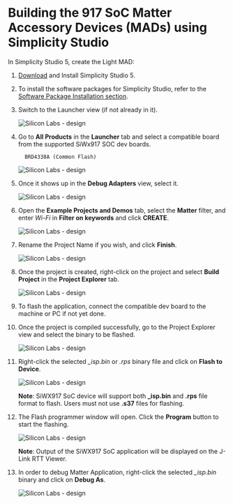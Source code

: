 # Building the 917 SoC Matter Accessory Devices (MADs) using Simplicity Studio

In Simplicity Studio 5, create the Light MAD:

1. [Download](https://www.silabs.com/developers/simplicity-studio) and Install Simplicity Studio 5.
2. To install the software packages for Simplicity Studio, refer to the [Software Package Installation section](/matter/{build-docspace-version}/matter-wifi-getting-started-example/software-installation#installation-of-software-packages).

3. Switch to the Launcher view (if not already in it).

   ![Silicon Labs - design](images/siwx917-launcher.png)

4. Go to **All Products** in the **Launcher** tab and select a compatible board from the supported SiWx917 SOC dev boards.

   ```shell
     BRD4338A (Common Flash)
   ```

   ![Silicon Labs - design](images/siwx917-board.png)

5. Once it shows up in the **Debug Adapters** view, select it.

   ![Silicon Labs - design](images/siwx917-soc-debugadapter.png)

6. Open the **Example Projects and Demos** tab, select the **Matter** filter, and enter _Wi-Fi_ in **Filter on keywords** and click **CREATE**.

   ![Silicon Labs - design](images/siwx917-project-create.png)

7. Rename the Project Name if you wish, and click **Finish**.

   ![Silicon Labs - design](images/siwx917-proj-config.png)

8. Once the project is created, right-click on the project and select **Build Project** in the **Project Explorer** tab.

   ![Silicon Labs - design](images/siwx917-build-proj.png)

9. To flash the application, connect the compatible dev board to the machine or PC if not yet done.

10. Once the project is compiled successfully, go to the Project Explorer view and select the binary to be flashed.

    ![Silicon Labs - design](images/siwx917-binary-selection.png)

11. Right-click the selected _\_isp.bin_ or _.rps_ binary file and click on **Flash to Device**.

    ![Silicon Labs - design](images/siwx917-flash.png)

    **Note**: SiWX917 SoC device will support both **\_isp.bin** and **.rps** file format to flash.
    Users must not use **.s37** files for flashing.

12. The Flash programmer window will open. Click the **Program** button to start the flashing.

    ![Silicon Labs - design](images/siwx917-flash-programmer.png)

    **Note**: Output of the SiWX917 SoC application will be displayed on the J-Link RTT Viewer.

13. In order to debug Matter Application, right-click the selected _\_isp.bin_ binary and click on **Debug As**.

    ![Silicon Labs - design](images/siwx917-debug-page.png)
